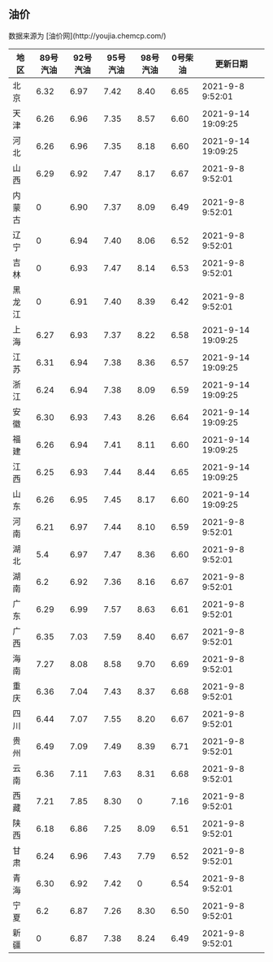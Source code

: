
<!DOCTYPE html>
<html lang="zh-cn">
<head>
<link href="https://cdn.jsdelivr.net/gh/RookieFanzk/link/github.css" rel="stylesheet">
</head>

<body>
<h2>油价</h2>
<p>数据来源为 [油价网](http://youjia.chemcp.com/) </p>
<table>
<thead>
<tr>
<th>地区</th>
<th>89号汽油</th>
<th>92号汽油</th>
<th>95号汽油</th>
<th>98号汽油</th>
<th>0号柴油</th>
<th>更新日期</th>
</tr>
</thead>
<tbody>
<tr>
<td>北京</td>
<td>6.32</td>
<td>6.97</td>
<td>7.42</td>
<td>8.40</td>
<td>6.65</td>
<td>2021-9-8 9:52:01</td>
</tr>
<tr>
<td>天津</td>
<td>6.26</td>
<td>6.96</td>
<td>7.35</td>
<td>8.57</td>
<td>6.60</td>
<td>2021-9-14 19:09:25</td>
</tr>
<tr>
<td>河北</td>
<td>6.26</td>
<td>6.96</td>
<td>7.35</td>
<td>8.18</td>
<td>6.60</td>
<td>2021-9-14 19:09:25</td>
</tr>
<tr>
<td>山西</td>
<td>6.29</td>
<td>6.92</td>
<td>7.47</td>
<td>8.17</td>
<td>6.67</td>
<td>2021-9-8 9:52:01</td>
</tr>
<tr>
<td>内蒙古</td>
<td>0</td>
<td>6.90</td>
<td>7.37</td>
<td>8.09</td>
<td>6.49</td>
<td>2021-9-8 9:52:01</td>
</tr>
<tr>
<td>辽宁</td>
<td>0</td>
<td>6.94</td>
<td>7.40</td>
<td>8.06</td>
<td>6.52</td>
<td>2021-9-8 9:52:01</td>
</tr>
<tr>
<td>吉林</td>
<td>0</td>
<td>6.93</td>
<td>7.47</td>
<td>8.14</td>
<td>6.53</td>
<td>2021-9-8 9:52:01</td>
</tr>
<tr>
<td>黑龙江</td>
<td>0</td>
<td>6.91</td>
<td>7.40</td>
<td>8.39</td>
<td>6.42</td>
<td>2021-9-8 9:52:01</td>
</tr>
<tr>
<td>上海</td>
<td>6.27</td>
<td>6.93</td>
<td>7.37</td>
<td>8.22</td>
<td>6.58</td>
<td>2021-9-14 19:09:25</td>
</tr>
<tr>
<td>江苏</td>
<td>6.31</td>
<td>6.94</td>
<td>7.38</td>
<td>8.36</td>
<td>6.57</td>
<td>2021-9-14 19:09:25</td>
</tr>
<tr>
<td>浙江</td>
<td>6.24</td>
<td>6.94</td>
<td>7.38</td>
<td>8.09</td>
<td>6.59</td>
<td>2021-9-14 19:09:25</td>
</tr>
<tr>
<td>安徽</td>
<td>6.30</td>
<td>6.93</td>
<td>7.43</td>
<td>8.26</td>
<td>6.64</td>
<td>2021-9-14 19:09:25</td>
</tr>
<tr>
<td>福建</td>
<td>6.26</td>
<td>6.94</td>
<td>7.41</td>
<td>8.11</td>
<td>6.60</td>
<td>2021-9-14 19:09:25</td>
</tr>
<tr>
<td>江西</td>
<td>6.25</td>
<td>6.93</td>
<td>7.44</td>
<td>8.44</td>
<td>6.65</td>
<td>2021-9-14 19:09:25</td>
</tr>
<tr>
<td>山东</td>
<td>6.26</td>
<td>6.95</td>
<td>7.45</td>
<td>8.17</td>
<td>6.60</td>
<td>2021-9-14 19:09:25</td>
</tr>
<tr>
<td>河南</td>
<td>6.21</td>
<td>6.97</td>
<td>7.44</td>
<td>8.10</td>
<td>6.59</td>
<td>2021-9-8 9:52:01</td>
</tr>
<tr>
<td>湖北</td>
<td>5.4</td>
<td>6.97</td>
<td>7.47</td>
<td>8.36</td>
<td>6.60</td>
<td>2021-9-8 9:52:01</td>
</tr>
<tr>
<td>湖南</td>
<td>6.2</td>
<td>6.92</td>
<td>7.36</td>
<td>8.16</td>
<td>6.67</td>
<td>2021-9-8 9:52:01</td>
</tr>
<tr>
<td>广东</td>
<td>6.29</td>
<td>6.99</td>
<td>7.57</td>
<td>8.63</td>
<td>6.61</td>
<td>2021-9-8 9:52:01</td>
</tr>
<tr>
<td>广西</td>
<td>6.35</td>
<td>7.03</td>
<td>7.59</td>
<td>8.40</td>
<td>6.67</td>
<td>2021-9-8 9:52:01</td>
</tr>
<tr>
<td>海南</td>
<td>7.27</td>
<td>8.08</td>
<td>8.58</td>
<td>9.70</td>
<td>6.69</td>
<td>2021-9-8 9:52:01</td>
</tr>
<tr>
<td>重庆</td>
<td>6.36</td>
<td>7.04</td>
<td>7.43</td>
<td>8.37</td>
<td>6.68</td>
<td>2021-9-8 9:52:01</td>
</tr>
<tr>
<td>四川</td>
<td>6.44</td>
<td>7.07</td>
<td>7.55</td>
<td>8.20</td>
<td>6.67</td>
<td>2021-9-8 9:52:01</td>
</tr>
<tr>
<td>贵州</td>
<td>6.49</td>
<td>7.09</td>
<td>7.49</td>
<td>8.39</td>
<td>6.71</td>
<td>2021-9-8 9:52:01</td>
</tr>
<tr>
<td>云南</td>
<td>6.36</td>
<td>7.11</td>
<td>7.63</td>
<td>8.31</td>
<td>6.68</td>
<td>2021-9-8 9:52:01</td>
</tr>
<tr>
<td>西藏</td>
<td>7.21</td>
<td>7.85</td>
<td>8.30</td>
<td>0</td>
<td>7.16</td>
<td>2021-9-8 9:52:01</td>
</tr>
<tr>
<td>陕西</td>
<td>6.18</td>
<td>6.86</td>
<td>7.25</td>
<td>8.09</td>
<td>6.51</td>
<td>2021-9-8 9:52:01</td>
</tr>
<tr>
<td>甘肃</td>
<td>6.24</td>
<td>6.96</td>
<td>7.43</td>
<td>7.79</td>
<td>6.52</td>
<td>2021-9-8 9:52:01</td>
</tr>
<tr>
<td>青海</td>
<td>6.30</td>
<td>6.92</td>
<td>7.42</td>
<td>0</td>
<td>6.54</td>
<td>2021-9-8 9:52:01</td>
</tr>
<tr>
<td>宁夏</td>
<td>6.2</td>
<td>6.87</td>
<td>7.26</td>
<td>8.30</td>
<td>6.50</td>
<td>2021-9-8 9:52:01</td>
</tr>
<tr>
<td>新疆</td>
<td>0</td>
<td>6.87</td>
<td>7.38</td>
<td>8.24</td>
<td>6.49</td>
<td>2021-9-8 9:52:01</td>
</tr>
</tbody>
</table>
</body>
</html>
